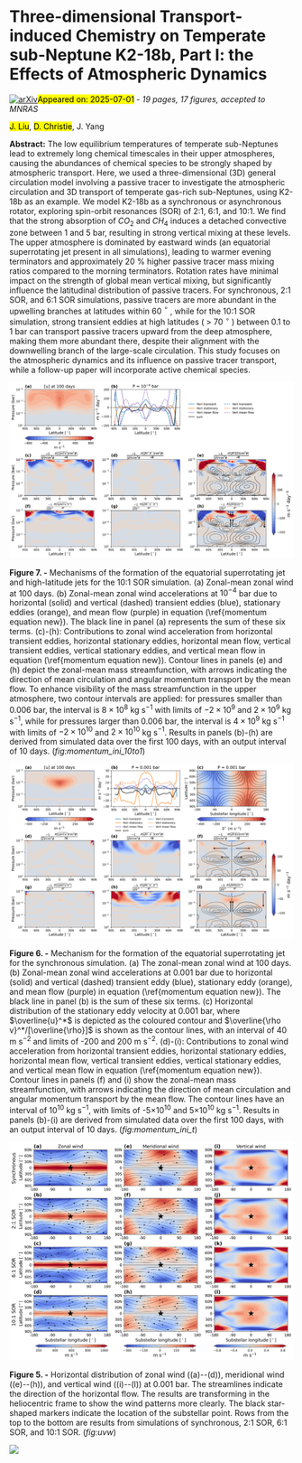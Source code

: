 <div class="macros" style="visibility:hidden;">
$\newcommand{\ensuremath}{}$
$\newcommand{\xspace}{}$
$\newcommand{\object}[1]{\texttt{#1}}$
$\newcommand{\farcs}{{.}''}$
$\newcommand{\farcm}{{.}'}$
$\newcommand{\arcsec}{''}$
$\newcommand{\arcmin}{'}$
$\newcommand{\ion}[2]{#1#2}$
$\newcommand{\textsc}[1]{\textrm{#1}}$
$\newcommand{\hl}[1]{\textrm{#1}}$
$\newcommand{\footnote}[1]{}$
$\newcommand{\revise}[1]{\textcolor{red}{#1}}$
$\newcommand{\thebibliography}{\DeclareRobustCommand{\VAN}[3]{##3}\VANthebibliography}$</div>



<div id="title">

# Three-dimensional Transport-induced Chemistry on Temperate sub-Neptune K2-18b, Part I: the Effects of Atmospheric Dynamics

</div>
<div id="comments">

[![arXiv](https://img.shields.io/badge/arXiv-2506.23891-b31b1b.svg)](https://arxiv.org/abs/2506.23891)<mark>Appeared on: 2025-07-01</mark> -  _19 pages, 17 figures, accepted to MNRAS_

</div>
<div id="authors">

<mark>J. Liu</mark>, <mark>D. Christie</mark>, J. Yang

</div>
<div id="abstract">

**Abstract:** The low equilibrium temperatures of temperate sub-Neptunes lead to extremely long chemical timescales in their upper atmospheres, causing the abundances of chemical species to be strongly shaped by atmospheric transport. Here, we used a three-dimensional (3D) general circulation model involving a passive tracer to investigate the atmospheric circulation and 3D transport of temperate gas-rich sub-Neptunes, using K2-18b as an example. We model K2-18b as a synchronous or asynchronous rotator, exploring spin-orbit resonances (SOR) of 2:1, 6:1, and 10:1. We find that the strong absorption of $CO_2$ and $CH_4$ induces a detached convective zone between 1 and 5 bar, resulting in strong vertical mixing at these levels. The upper atmosphere is dominated by eastward winds (an equatorial superrotating jet present in all simulations), leading to warmer evening terminators and approximately 20 $\%$ higher passive tracer mass mixing ratios compared to the morning terminators. Rotation rates have minimal impact on the strength of global mean vertical mixing, but significantly influence the latitudinal distribution of passive tracers. For synchronous, 2:1 SOR, and 6:1 SOR simulations, passive tracers are more abundant in the upwelling branches at latitudes within 60 $^\circ$ , while for the 10:1 SOR simulation, strong transient eddies at high latitudes ( $>$ 70 $^\circ$ ) between 0.1 to 1 bar can transport passive tracers upward from the deep atmosphere, making them more abundant there, despite their alignment with the downwelling branch of the large-scale circulation. This study focuses on the atmospheric dynamics and its influence on passive tracer transport, while a follow-up paper will incorporate active chemical species.

</div>

<div id="div_fig1">

<img src="tmp_2506.23891/./Figures/rhomomentum_conv_10to1_100days_r.png" alt="Fig7" width="100%"/>

**Figure 7. -** Mechanisms of the formation of the equatorial superrotating jet and high-latitude jets for the 10:1 SOR simulation. (a) Zonal-mean zonal wind at 100 days. (b) Zonal-mean zonal wind accelerations at $10^{-4}$ bar due to horizontal (solid) and vertical (dashed) transient eddies (blue), stationary eddies (orange), and mean flow (purple) in equation (\ref{momentum equation new}). The black line in panel (a) represents the sum of these six terms. (c)-(h): Contributions to zonal wind acceleration from horizontal transient eddies, horizontal stationary eddies, horizontal mean flow, vertical transient eddies, vertical stationary eddies, and vertical mean flow in equation (\ref{momentum equation new}). Contour lines in panels (e) and (h) depict the zonal-mean mass streamfunction, with arrows indicating the direction of mean circulation and angular momentum transport by the mean flow. To enhance visibility of the mass streamfunction in the upper atmosphere, two contour intervals are applied: for pressures smaller than 0.006 bar, the interval is $8 \times 10^8$ kg s$^{-1}$ with limits of $-2 \times 10^9$ and $2 \times 10^9$ kg s$^{-1}$, while for pressures larger than 0.006 bar, the interval is $4 \times 10^9$ kg s$^{-1}$ with limits of $-2 \times 10^{10}$ and $2 \times 10^{10}$ kg s$^{-1}$. Results in panels (b)-(h) are derived from simulated data over the first 100 days, with an output interval of 10 days. (*fig:momentum_ini_10to1*)

</div>
<div id="div_fig2">

<img src="tmp_2506.23891/./Figures/rhomomentum_conv_tidally-locked_100days_r.png" alt="Fig6" width="100%"/>

**Figure 6. -** Mechanism for the formation of the equatorial superrotating jet for the synchronous simulation. (a) The zonal-mean zonal wind at 100 days. (b) Zonal-mean zonal wind accelerations at 0.001 bar due to horizontal (solid) and vertical (dashed) transient eddy (blue), stationary eddy (orange), and mean flow (purple) in equation (\ref{momentum equation new}). The black line in panel (b) is the sum of these six terms. (c) Horizontal distribution of the stationary eddy velocity at 0.001 bar, where $\overline{u}^*$ is depicted as the coloured contour and $\overline{\rho v}^*/[\overline{\rho}]$ is shown as the contour lines, with an interval of 40 m s$^{-2}$ and limits of -200 and 200 m s$^{-2}$. (d)-(i): Contributions to zonal wind acceleration from horizontal transient eddies, horizontal stationary eddies, horizontal mean flow, vertical transient eddies, vertical stationary eddies, and vertical mean flow in equation (\ref{momentum equation new}). Contour lines in panels (f) and (i) show the zonal-mean mass streamfunction, with arrows indicating the direction of mean circulation and angular momentum transport by the mean flow. The contour lines have an interval of 10$^{10}$ kg s$^{-1}$, with limits of -5$\times$10$^{10}$ and 5$\times$10$^{10}$ kg s$^{-1}$. Results in panels (b)-(i) are derived from simulated data over the first 100 days, with an output interval of 10 days. (*fig:momentum_ini_t*)

</div>
<div id="div_fig3">

<img src="tmp_2506.23891/./Figures/wind_structure_uvw_heliocenteric_v.png" alt="Fig5" width="100%"/>

**Figure 5. -** Horizontal distribution of zonal wind ((a)--(d)), meridional wind ((e)--(h)), and vertical wind ((i)--(l)) at 0.001 bar. The streamlines indicate the direction of the horizontal flow. The results are transforming in the heliocentric frame to show the wind patterns more clearly. The black star-shaped markers indicate the location of the substellar point. Rows from the top to the bottom are results from simulations of synchronous, 2:1 SOR, 6:1 SOR, and 10:1 SOR. (*fig:uvw*)

</div><div id="qrcode"><img src=https://api.qrserver.com/v1/create-qr-code/?size=100x100&data="https://arxiv.org/abs/2506.23891"></div>